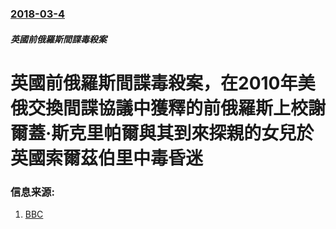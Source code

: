 ### [2018-03-4](/news/2018/03/4/index.md)

##### 英國前俄羅斯間諜毒殺案
# 英國前俄羅斯間諜毒殺案，在2010年美俄交換間諜協議中獲釋的前俄羅斯上校謝爾蓋·斯克里帕爾與其到來探親的女兒於英國索爾茲伯里中毒昏迷 




### 信息来源:

1. [BBC](http://www.bbc.com/news/uk-43303651)
